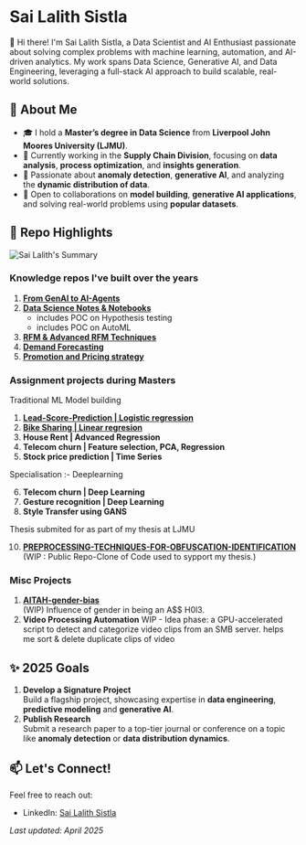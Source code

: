 # Sai Lalith Sistla  

👋 Hi there! I'm Sai Lalith Sistla, a Data Scientist and AI Enthusiast passionate about solving complex problems with machine learning, automation, and AI-driven analytics. My work spans Data Science, Generative AI, and Data Engineering, leveraging a full-stack AI approach to build scalable, real-world solutions.

## 🚀 About Me  
- 🎓 I hold a **Master’s degree in Data Science** from **Liverpool John Moores University (LJMU)**.  
- 🚀 Currently working in the **Supply Chain Division**, focusing on **data analysis**, **process optimization**, and **insights generation**.  
- 🧠 Passionate about **anomaly detection**, **generative AI**, and analyzing the **dynamic distribution of data**.  
- 🤝 Open to collaborations on **model building**, **generative AI applications**, and solving real-world problems using **popular datasets**.  


## 📂 Repo Highlights

![Sai Lalith's Summary](https://github-profile-summary-cards.vercel.app/api/cards/stats?username=Sai-Lalith-Sistla&theme=tokyonight)

### Knowledge repos I've built over the years
1. **[From GenAI to AI-Agents](https://github.com/Sai-Lalith-Sistla/AI-Agents-GenAI)**
2. **[Data Science Notes & Notebooks](https://github.com/Sai-Lalith-Sistla/Data-Science)**
   - includes POC on Hypothesis testing
   - includes POC on AutoML
4. **[RFM & Advanced RFM Techniques](https://github.com/Sai-Lalith-Sistla/Advanced-RFM)**
5. **[Demand Forecasting](https://github.com/Sai-Lalith-Sistla/Demand-Forecasting)**
6. **[Promotion and Pricing strategy](https://github.com/Sai-Lalith-Sistla/Promotion-and-Pricing-strategy)**



### Assignment projects during Masters
Traditional ML Model building
1. **[Lead-Score-Prediction | Logistic regression ](https://github.com/Sai-Lalith-Sistla/Lead-Score-Prediction)**
2. **[Bike Sharing | Linear regresion](https://github.com/Sai-Lalith-Sistla/Bike-Demand-Prediction)**
3. **House Rent | Advanced Regression**
4. **Telecom churn | Feature selection, PCA, Regression**
5. **Stock price prediction | Time Series**

Specialisation :- Deeplearning

6. **Telecom churn | Deep Learning**
7. **Gesture recognition | Deep Learning**
8. **Style Transfer using GANS**

Thesis submited for as part of my thesis at LJMU

10. **[PREPROCESSING-TECHNIQUES-FOR-OBFUSCATION-IDENTIFICATION](https://github.com/Sai-Lalith-Sistla/PREPROCESSING-TECHNIQUES-FOR-OBFUSCATION-IDENTIFICATION)**  (WIP : Public Repo-Clone of Code used to sypport my thesis.)

### Misc Projects  
1. **[AITAH-gender-bias](https://github.com/Sai-Lalith-Sistla/AITAH-gender-bias)**  
   (WIP) Influence of gender in being an A$$ H0l3.
2. **Video Processing Automation**
   WIP - Idea phase: a GPU-accelerated script to detect and categorize video clips from an SMB server. helps me sort & delete duplicate clips of video




## ✨ 2025 Goals  
1. **Develop a Signature Project**  
   Build a flagship project, showcasing expertise in **data engineering**, **predictive modeling** and **generative AI**.  
2. **Publish Research**  
   Submit a research paper to a top-tier journal or conference on a topic like **anomaly detection** or **data distribution dynamics**.  

## 📫 Let's Connect!  
Feel free to reach out:  
- LinkedIn: [Sai Lalith Sistla](https://www.linkedin.com/in/sailalithsistla)  





*Last updated: April 2025*

